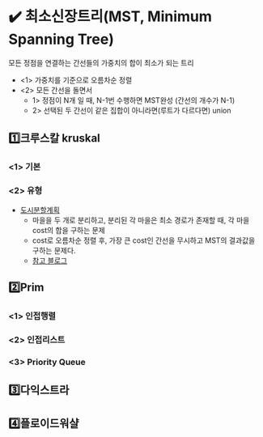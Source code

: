 # ✔️ 최소신장트리(MST, Minimum Spanning Tree)
모든 정점을 연결하는 간선들의 가중치의 합이 최소가 되는 트리
* <1> 가중치를 기준으로 오름차순 정렬
* <2> 모든 간선을 돌면서
   * 1> 정점이 N개 일 때, N-1번 수행하면 MST완성 (간선의 개수가 N-1)
   * 2> 선택된 두 간선이 같은 집합이 아니라면(루트가 다르다면) union


## 1️⃣크루스칼 kruskal
### <1> 기본
### <2> 유형
* [도시분할계획](https://www.acmicpc.net/problem/1647)
  * 마을을 두 개로 분리하고, 분리된 각 마을은 최소 경로가 존재할 때, 각 마을 cost의 합을 구하는 문제
  * cost로 오름차순 정렬 후, 가장 큰 cost인 간선을 무시하고 MST의 결과값을 구하는 문제다.
  * [참고 블로그](https://meylady.tistory.com/32)

## 2️⃣Prim
### <1> 인접행렬
### <2> 인접리스트
### <3> Priority Queue

## 3️⃣다익스트라

## 4️⃣플로이드워샬
